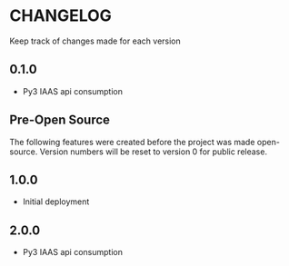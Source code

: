 # CHANGELOG
Keep track of changes made for each version

## 0.1.0
- Py3 IAAS api consumption

## Pre-Open Source
The following features were created before the project was made open-source. Version numbers will be reset to
version 0 for public release.

## 1.0.0
- Initial deployment

## 2.0.0
- Py3 IAAS api consumption